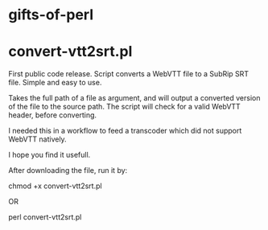 # gifts-of-perl

# convert-vtt2srt.pl
First public code release. Script converts a WebVTT file to a SubRip SRT file.
Simple and easy to use. 

Takes the full path of a file as argument, and will output a converted version
of the file to the source path. The script will check for a valid WebVTT header, before
converting.

I needed this in a workflow to feed a transcoder which did not support WebVTT natively.

I hope you find it usefull.

After downloading the file, run it by:

chmod +x convert-vtt2srt.pl

OR

perl convert-vtt2srt.pl
